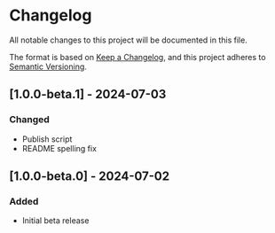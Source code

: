 # Changelog

All notable changes to this project will be documented in this file.

The format is based on [Keep a Changelog](https://keepachangelog.com/en/1.1.0/),
and this project adheres to [Semantic Versioning](https://semver.org/spec/v2.0.0.html).

## [1.0.0-beta.1] - 2024-07-03

### Changed

- Publish script
- README spelling fix

## [1.0.0-beta.0] - 2024-07-02

### Added

- Initial beta release
